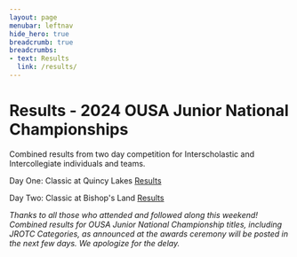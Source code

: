 ```yaml
---
layout: page
menubar: leftnav
hide_hero: true
breadcrumb: true
breadcrumbs:
- text: Results
  link: /results/
---
```


# Results - 2024 OUSA Junior National Championships

Combined results from two day competition for Interscholastic and Intercollegiate individuals and teams.

Day One: Classic at Quincy Lakes [Results](/results/results-saturday)

Day Two: Classic at Bishop's Land [Results](/results/results-sunday)

*Thanks to all those who attended and followed along this weekend! Combined results for OUSA Junior National Championship titles, including JROTC Categories, as announced at the awards ceremony will be posted in the next few days. We apologize for the delay.*
